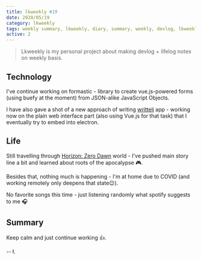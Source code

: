 ```yaml
---
title: lkweekly #19
date: 2020/05/19
category: lkweekly
tags: weekly summary, lkweekly, diary, summary, weekly, devlog, lkweekly2020
active: 2
---
```


> Lkweekly is my personal project about making devlog + lifelog notes on weekly basis.

## Technology

I've continue working on formastic - library to create vue.js-powered forms (using buefy at the moment) from JSON-alike JavaScript Objects.

I have also gave a shot of a new approach of writing [writteli](https://github.com/writteli/) app - working now on the plain web interface part (also using Vue.js for that task) that I eventually try to embed into electron.

## Life

Still travelling through [Horizon: Zero Dawn](https://www.playstation.com/en-gb/games/horizon-zero-dawn-ps4/) world - I've pushed main story line a bit and learned about roots of the apocalypse 🎮.

Besides that, nothing much is happening - I'm at home due to COVID (and working remotely only deepens that state😉).

No favorite songs this time - just listening randomly what spotify suggests to me  <strike> 🎧 </strike>

## Summary

Keep calm and just continue working 👍.

-- ł.
